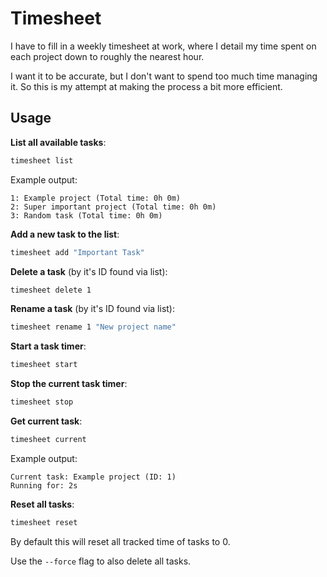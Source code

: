 # Timesheet

I have to fill in a weekly timesheet at work, where I detail my time spent on
each project down to roughly the nearest hour.

I want it to be accurate, but I don't want to spend too much time managing it.
So this is my attempt at making the process a bit more efficient.

## Usage

**List all available tasks**:

````bash
timesheet list
````

Example output:
````
1: Example project (Total time: 0h 0m)
2: Super important project (Total time: 0h 0m)
3: Random task (Total time: 0h 0m)
````

**Add a new task to the list**:

````bash
timesheet add "Important Task"
````

**Delete a task** (by it's ID found via list):

````bash
timesheet delete 1
````

**Rename a task** (by it's ID found via list):

````bash
timesheet rename 1 "New project name"
````

**Start a task timer**:

````bash
timesheet start
````

**Stop the current task timer**:

````bash
timesheet stop
````

**Get current task**:

````bash
timesheet current
````

Example output:

````
Current task: Example project (ID: 1)
Running for: 2s
````

**Reset all tasks**:

````bash
timesheet reset
````

By default this will reset all tracked time of tasks to 0.

Use the `--force` flag to also delete all tasks.


